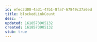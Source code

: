 ```yaml
---
id: efec3d08-4a31-47b1-8fa7-67849c37a6ed
title: blockedLinkCount
desc: ''
updated: 1618573905132
created: 1618573905132
stub: true
---
```


